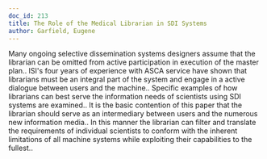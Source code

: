 ```yaml
---
doc_id: 213
title: The Role of the Medical Librarian in SDI Systems
author: Garfield, Eugene
---
```


Many ongoing selective dissemination systems designers assume that the 
librarian can be omitted from active participation in execution of the master
plan.. ISI's four years of experience with ASCA service have shown that 
librarians must be an integral part of the system and engage in a active 
dialogue between users and the machine.. Specific examples of how 
librarians can best serve the information needs of scientists using SDI systems
are examined.. It is the basic contention of this paper that the librarian
should serve as an intermediary between users and the numerous new information
media.. In this manner the librarian can filter and translate the requirements
of individual scientists to conform with the inherent limitations of all
machine systems while exploiting their capabilities to the fullest..